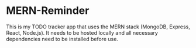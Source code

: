 # MERN-Reminder


This is my TODO tracker app that uses the MERN stack (MongoDB, Express, React, Node.js). It needs to be hosted locally and all necessary dependencies need to be installed before use.
